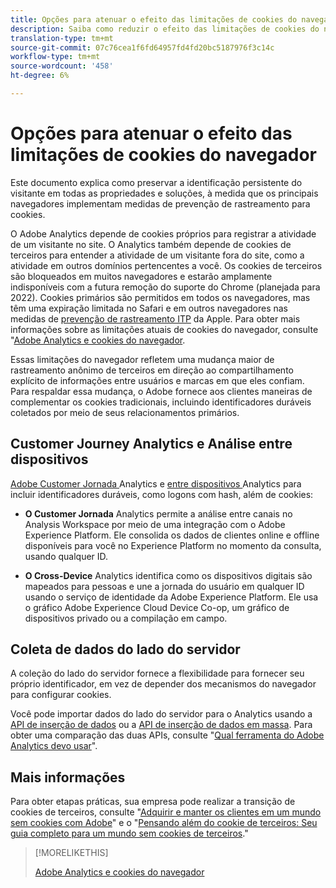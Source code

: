 ```yaml
---
title: Opções para atenuar o efeito das limitações de cookies do navegador
description: Saiba como reduzir o efeito das limitações de cookies do navegador para melhorar a coleta de dados do Adobe Analytics.
translation-type: tm+mt
source-git-commit: 07c76cea1f6fd64957fd4fd20bc5187976f3c14c
workflow-type: tm+mt
source-wordcount: '458'
ht-degree: 6%

---
```



# Opções para atenuar o efeito das limitações de cookies do navegador

Este documento explica como preservar a identificação persistente do visitante em todas as propriedades e soluções, à medida que os principais navegadores implementam medidas de prevenção de rastreamento para cookies.

O Adobe Analytics depende de cookies próprios para registrar a atividade de um visitante no site. O Analytics também depende de cookies de terceiros para entender a atividade de um visitante fora do site, como a atividade em outros domínios pertencentes a você. Os cookies de terceiros são bloqueados em muitos navegadores e estarão amplamente indisponíveis com a futura remoção do suporte do Chrome (planejada para 2022). Cookies primários são permitidos em todos os navegadores, mas têm uma expiração limitada no Safari e em outros navegadores nas medidas de [prevenção de rastreamento ITP](https://webkit.org/tracking-prevention) da Apple. Para obter mais informações sobre as limitações atuais de cookies do navegador, consulte &quot;[Adobe Analytics e cookies do navegador](cookies.md).

Essas limitações do navegador refletem uma mudança maior de rastreamento anônimo de terceiros em direção ao compartilhamento explícito de informações entre usuários e marcas em que eles confiam. Para respaldar essa mudança, o Adobe fornece aos clientes maneiras de complementar os cookies tradicionais, incluindo identificadores duráveis coletados por meio de seus relacionamentos primários.

## Customer Journey Analytics e Análise entre dispositivos

[Adobe Customer Jornada ](https://experienceleague.adobe.com/docs/analytics-platform/using/cja-overview/cja-overview.html) Analytics e  [entre dispositivos ](/help/components/cda/overview.md) Analytics para incluir identificadores duráveis, como logons com hash, além de cookies:

* **O Customer Jornada** Analytics permite a análise entre canais no Analysis Workspace por meio de uma integração com o Adobe Experience Platform. Ele consolida os dados de clientes online e offline disponíveis para você no Experience Platform no momento da consulta, usando qualquer ID.

* **O Cross-Device** Analytics identifica como os dispositivos digitais são mapeados para pessoas e une a jornada do usuário em qualquer ID usando o serviço de identidade da Adobe Experience Platform. Ele usa o gráfico Adobe Experience Cloud Device Co-op, um gráfico de dispositivos privado ou a compilação em campo.

## Coleta de dados do lado do servidor

A coleção do lado do servidor fornece a flexibilidade para fornecer seu próprio identificador, em vez de depender dos mecanismos do navegador para configurar cookies.

Você pode importar dados do lado do servidor para o Analytics usando a [API de inserção de dados](https://github.com/AdobeDocs/analytics-1.4-apis/blob/master/docs/data-insertion-api/index.md) ou a [API de inserção de dados em massa](https://www.adobe.io/apis/experiencecloud/analytics/docs.html#!AdobeDocs/analytics-2.0-apis/master/bdia.md). Para obter uma comparação das duas APIs, consulte &quot;[Qual ferramenta do Adobe Analytics devo usar](https://experienceleague.adobe.com/docs/analytics/admin/admin-overview/which-analytics-tool.html)&quot;.

## Mais informações

Para obter etapas práticas, sua empresa pode realizar a transição de cookies de terceiros, consulte &quot;[Adquirir e manter os clientes em um mundo sem cookies com Adobe](https://business.adobe.com/solutions/cookieless.html)&quot; e o &quot;[Pensando além do cookie de terceiros: Seu guia completo para um mundo sem cookies de terceiros](https://business.adobe.com/content/dam/www/us/en/pdfs/Adobe_Thinking_Beyond_the_Third_Party_Cookie.pdf).&quot;

>[!MORELIKETHIS]
>
>[Adobe Analytics e cookies do navegador](cookies.md)
